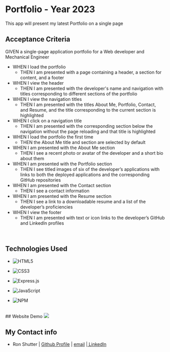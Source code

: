 #  Portfolio - Year 2023

This app will present my latest Portfolio on a single page 

## Acceptance Criteria

GIVEN a single-page application portfolio for a Web developer and Mechanical Engineer

- WHEN I load the portfolio
  - THEN I am presented with a page containing a header, a section for content, and a footer
- WHEN I view the header
  - THEN I am presented with the developer's name and navigation with titles corresponding to different sections of the portfolio
- WHEN I view the navigation titles
  - THEN I am presented with the titles About Me, Portfolio, Contact, and Resume, and the title corresponding to the current section is highlighted
- WHEN I click on a navigation title
  - THEN I am presented with the corresponding section below the navigation without the page reloading and that title is highlighted
- WHEN I load the portfolio the first time
  - THEN the About Me title and section are selected by default
- WHEN I am presented with the About Me section
  - THEN I see a recent photo or avatar of the developer and a short bio about them
- WHEN I am presented with the Portfolio section
  - THEN I see titled images of six of the developer’s applications with links to both the deployed applications and the corresponding GitHub repositories
- WHEN I am presented with the Contact section
  - THEN I see a contact information
- WHEN I am presented with the Resume section
  - THEN I see a link to a downloadable resume and a list of the developer’s proficiencies
- WHEN I view the footer
  - THEN I am presented with text or icon links to the developer’s GitHub and LinkedIn profiles

<br>

## Technologies Used

- ![HTML5](https://img.shields.io/badge/html5-%23E34F26.svg?style=for-the-badge&logo=html5&logoColor=white)

- ![CSS3](https://img.shields.io/badge/css3-%231572B6.svg?style=for-the-badge&logo=css3&logoColor=white)

- ![Express.js](https://img.shields.io/badge/express.js-%23404d59.svg?style=for-the-badge&logo=express&logoColor=%2361DAFB)
- ![JavaScript](https://img.shields.io/badge/javascript-%23323330.svg?style=for-the-badge&logo=javascript&logoColor=%23F7DF1E)

- ![NPM](https://img.shields.io/badge/NPM-%23000000.svg?style=for-the-badge&logo=npm&logoColor=white)


<br/>
## Website Demo
<img src="assets\img\Port Demo.gif "

<br/>

## My Contact info

- Ron Shutter | [Github Profile](https://github.com/Proton-8) | <a href="mailto:ronashutter@gmail.com"> email</a> |<a href="https://www.linkedin.com/in/ron-shutter-95613211/"> LinkedIn</a><br>
    </p>
